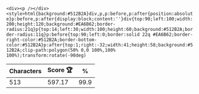 `<div><p /></div><style>html{background:#512B2A}div,p,p:before,p:after{position:absolute}p:before,p:after{display:block;content:''}div{top:90;left:100;width:200;height:120;background:#EA6B62;border-radius:21q}p{top:14;left:30;width:100;height:60;background:#512B2A;border-radius:11q}p:before{top:90;left:0;border:solid 22q #EA6B62;border-right-color:#512B2A;border-bottom-color:#512B2A}p:after{top:1;right:-32;width:41;height:58;background:#512B2A;clip-path:polygon(50% 0,0 100%,100% 100%);transform:rotate(-90deg)`

| Characters | Score 🏆 | %    |
| ---------- | -------- | ---- |
| 513        | 597.17   | 99.9 |
